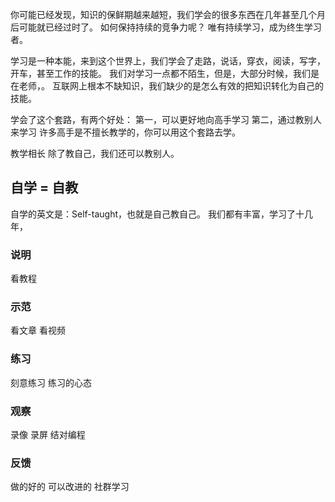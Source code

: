 你可能已经发现，知识的保鲜期越来越短，我们学会的很多东西在几年甚至几个月后可能就已经过时了。
如何保持持续的竞争力呢？
唯有持续学习，成为终生学习者。

学习是一种本能，来到这个世界上，我们学会了走路，说话，穿衣，阅读，写字，开车，甚至工作的技能。
我们对学习一点都不陌生，但是，大部分时候，我们是在老师，。
互联网上根本不缺知识，我们缺少的是怎么有效的把知识转化为自己的技能。

学会了这个套路，有两个好处：
第一，可以更好地向高手学习
第二，通过教别人来学习
许多高手是不擅长教学的，你可以用这个套路去学。

教学相长
除了教自己，我们还可以教别人。

## 自学 = 自教
自学的英文是：Self-taught，也就是自己教自己。
我们都有丰富，学习了十几年，

### 说明
看教程

### 示范
看文章
看视频

### 练习
刻意练习
练习的心态

### 观察
录像
录屏
结对编程

### 反馈
做的好的
可以改进的
社群学习